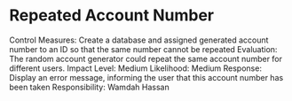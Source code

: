 # Repeated Account Number

Control Measures: Create a database and assigned generated account number to an ID so that the same number cannot be repeated
Evaluation: The random account generator could repeat the same account number for different users.
Impact Level: Medium
Likelihood: Medium
Response: Display an error message, informing the user that this account number has been taken
Responsibility: Wamdah Hassan